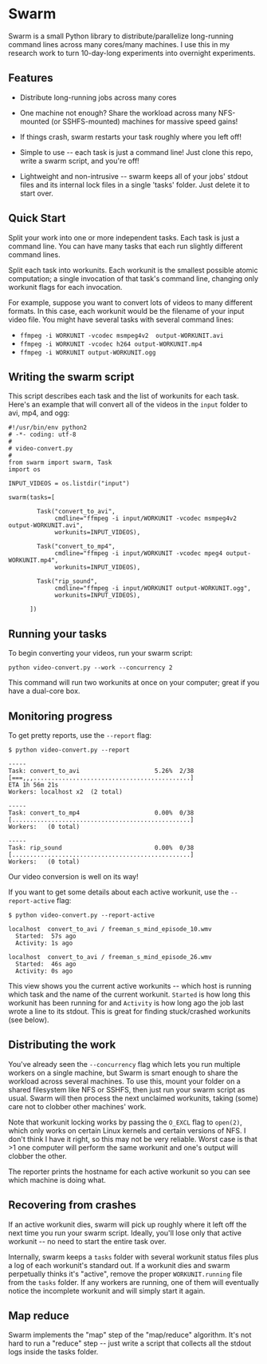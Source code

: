 Swarm
=====

Swarm is a small Python library to distribute/parallelize long-running
command lines across many cores/many machines. I use this in my
research work to turn 10-day-long experiments into overnight
experiments.

Features
--------

- Distribute long-running jobs across many cores

- One machine not enough? Share the workload across many NFS-mounted
  (or SSHFS-mounted) machines for massive speed gains!

- If things crash, swarm restarts your task roughly where you left off!

- Simple to use -- each task is just a command line! Just clone this
  repo, write a swarm script, and you're off!

- Lightweight and non-intrusive -- swarm keeps all of your jobs'
  stdout files and its internal lock files in a single 'tasks' folder.
  Just delete it to start over.

Quick Start
-----------

Split your work into one or more independent tasks. Each task is just
a command line. You can have many tasks that each run slightly
different command lines.

Split each task into workunits. Each workunit is the smallest possible
atomic computation; a single invocation of that task's command line,
changing only workunit flags for each invocation.

For example, suppose you want to convert lots of videos to many
different formats. In this case, each workunit would be the filename
of your input video file. You might have several tasks with several
command lines:

- `ffmpeg -i WORKUNIT -vcodec msmpeg4v2  output-WORKUNIT.avi`
- `ffmpeg -i WORKUNIT -vcodec h264 output-WORKUNIT.mp4`
- `ffmpeg -i WORKUNIT output-WORKUNIT.ogg`

Writing the swarm script
------------------------

This script describes each task and the list of workunits for each
task. Here's an example that will convert all of the videos in the
`input` folder to avi, mp4, and ogg:

    #!/usr/bin/env python2
    # -*- coding: utf-8
    #
    # video-convert.py
    #
    from swarm import swarm, Task
    import os

    INPUT_VIDEOS = os.listdir("input")

    swarm(tasks=[

            Task("convert_to_avi",
                 cmdline="ffmpeg -i input/WORKUNIT -vcodec msmpeg4v2 output-WORKUNIT.avi",
                 workunits=INPUT_VIDEOS),

            Task("convert_to_mp4",
                 cmdline="ffmpeg -i input/WORKUNIT -vcodec mpeg4 output-WORKUNIT.mp4",
                 workunits=INPUT_VIDEOS),

            Task("rip_sound",
                 cmdline="ffmpeg -i input/WORKUNIT output-WORKUNIT.ogg",
                 workunits=INPUT_VIDEOS),

          ])

Running your tasks
------------------

To begin converting your videos, run your swarm script:

    python video-convert.py --work --concurrency 2

This command will run two workunits at once on your computer; great if
you have a dual-core box.

Monitoring progress
-------------------

To get pretty reports, use the `--report` flag:

    $ python video-convert.py --report

    -----
    Task: convert_to_avi                     5.26%  2/38
    [===,,,............................................]
    ETA 1h 56m 21s
    Workers: localhost x2  (2 total)

    -----
    Task: convert_to_mp4                     0.00%  0/38
    [..................................................]
    Workers:   (0 total)

    -----
    Task: rip_sound                          0.00%  0/38
    [..................................................]
    Workers:   (0 total)

Our video conversion is well on its way!

If you want to get some details about each active workunit, use the
`--report-active` flag:

    $ python video-convert.py --report-active

    localhost  convert_to_avi / freeman_s_mind_episode_10.wmv
      Started:  57s ago
      Activity: 1s ago

    localhost  convert_to_avi / freeman_s_mind_episode_26.wmv
      Started:  46s ago
      Activity: 0s ago

This view shows you the current active workunits -- which host is
running which task and the name of the current workunit. `Started` is
how long this workunit has been running for and `Activity` is how long
ago the job last wrote a line to its stdout. This is great for finding
stuck/crashed workunits (see below).

Distributing the work
---------------------

You've already seen the `--concurrency` flag which lets you run
multiple workers on a single machine, but Swarm is smart enough to
share the workload across several machines. To use this, mount your
folder on a shared filesystem like NFS or SSHFS, then just run your
swarm script as usual. Swarm will then process the next unclaimed
workunits, taking (some) care not to clobber other machines' work.

Note that workunit locking works by passing the `O_EXCL` flag to
`open(2)`, which only works on certain Linux kernels and certain
versions of NFS. I don't think I have it right, so this may not be
very reliable. Worst case is that >1 one computer will perform the
same workunit and one's output will clobber the other.

The reporter prints the hostname for each active workunit so you can
see which machine is doing what.

Recovering from crashes
-----------------------

If an active workunit dies, swarm will pick up roughly where it left
off the next time you run your swarm script. Ideally, you'll lose only
that active workunit -- no need to start the entire task over.

Internally, swarm keeps a `tasks` folder with several workunit status
files plus a log of each workunit's standard out. If a workunit dies
and swarm perpetually thinks it's "active", remove the proper
`WORKUNIT.running` file from the `tasks` folder. If any workers are
running, one of them will eventually notice the incomplete workunit
and will simply start it again.

Map reduce
----------

Swarm implements the "map" step of the "map/reduce" algorithm. It's
not hard to run a "reduce" step -- just write a script that collects
all the stdout logs inside the tasks folder.
